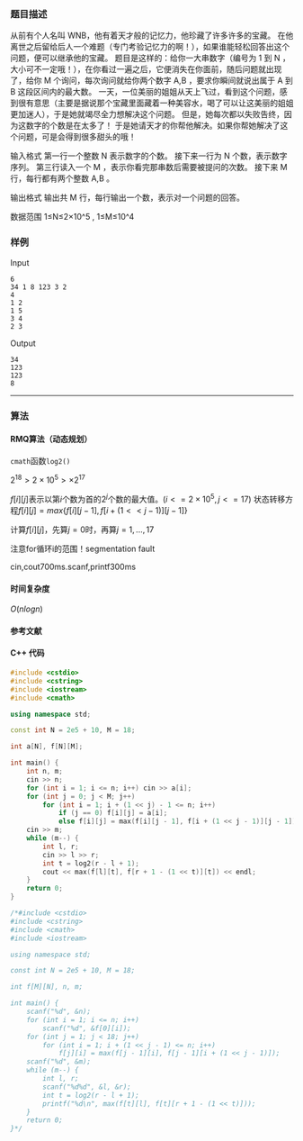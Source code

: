 ### 题目描述

从前有个人名叫 WNB，他有着天才般的记忆力，他珍藏了许多许多的宝藏。
在他离世之后留给后人一个难题（专门考验记忆力的啊！），如果谁能轻松回答出这个问题，便可以继承他的宝藏。
题目是这样的：给你一大串数字（编号为  1  到  N ，大小可不一定哦！），在你看过一遍之后，它便消失在你面前，随后问题就出现了，给你  M  个询问，每次询问就给你两个数字  A,B ，要求你瞬间就说出属于  A  到  B  这段区间内的最大数。
一天，一位美丽的姐姐从天上飞过，看到这个问题，感到很有意思（主要是据说那个宝藏里面藏着一种美容水，喝了可以让这美丽的姐姐更加迷人），于是她就竭尽全力想解决这个问题。
但是，她每次都以失败告终，因为这数字的个数是在太多了！
于是她请天才的你帮他解决。如果你帮她解决了这个问题，可是会得到很多甜头的哦！

输入格式
第一行一个整数  N  表示数字的个数。
接下来一行为  N  个数，表示数字序列。
第三行读入一个  M ，表示你看完那串数后需要被提问的次数。
接下来  M  行，每行都有两个整数  A,B 。

输出格式
输出共  M  行，每行输出一个数，表示对一个问题的回答。

数据范围
1≤N≤2×10^5 ,
1≤M≤10^4

### 样例

Input

```
6
34 1 8 123 3 2
4
1 2
1 5
3 4
2 3
```

Output

```
34
123
123
8
```

----------

### 算法
#### RMQ算法（动态规划）

`cmath`函数`log2()`

$2 ^ {18} > 2 \times 10 ^ 5 > \times 2 ^ {17}$

$f[i][j]$表示以第$i$个数为首的$2^j$个数的最大值。$(i <= 2 \times 10 ^ 5, j <= 17)$
状态转移方程$f[i][j] = max\{f[i][j - 1], f[i + (1 << j - 1)][j - 1]\}$

计算$f[i][j]$，先算$j = 0$时，再算$j = 1, ..., 17$

注意for循环i的范围！segmentation fault

cin,cout700ms.scanf,printf300ms

#### 时间复杂度

$O(nlogn)$

#### 参考文献

#### C++ 代码

``` cpp
#include <cstdio>
#include <cstring>
#include <iostream>
#include <cmath>

using namespace std;

const int N = 2e5 + 10, M = 18;

int a[N], f[N][M];

int main() {
    int n, m;
    cin >> n;
    for (int i = 1; i <= n; i++) cin >> a[i];
    for (int j = 0; j < M; j++)
        for (int i = 1; i + (1 << j) - 1 <= n; i++)
            if (j == 0) f[i][j] = a[i];
            else f[i][j] = max(f[i][j - 1], f[i + (1 << j - 1)][j - 1]);
    cin >> m;
    while (m--) {
        int l, r;
        cin >> l >> r;
        int t = log2(r - l + 1);
        cout << max(f[l][t], f[r + 1 - (1 << t)][t]) << endl;
    }
    return 0;
}

/*#include <cstdio>
#include <cstring>
#include <cmath>
#include <iostream>

using namespace std;

const int N = 2e5 + 10, M = 18;

int f[M][N], n, m;

int main() {
    scanf("%d", &n);
    for (int i = 1; i <= n; i++)
        scanf("%d", &f[0][i]);
    for (int j = 1; j < 18; j++)
        for (int i = 1; i + (1 << j - 1) <= n; i++)
            f[j][i] = max(f[j - 1][i], f[j - 1][i + (1 << j - 1)]);
    scanf("%d", &m);
    while (m--) {
        int l, r;
        scanf("%d%d", &l, &r);
        int t = log2(r - l + 1);
        printf("%d\n", max(f[t][l], f[t][r + 1 - (1 << t)]));
    }
    return 0;
}*/
```